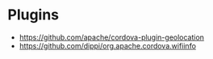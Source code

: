 # Plugins
* https://github.com/apache/cordova-plugin-geolocation
* https://github.com/dippi/org.apache.cordova.wifiinfo
